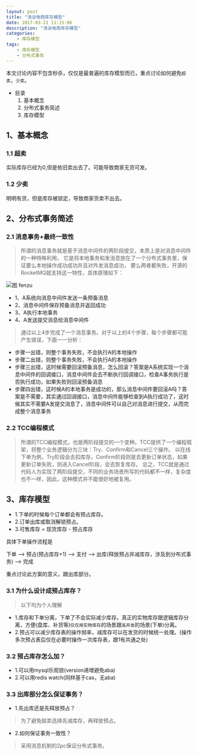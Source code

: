 ```yaml
---
layout: post
title: "浅谈电商库存模型"
date: 2017-03-21 11:15:06 
description: "浅谈电商库存模型"
categories: 
    - 库存模型
tags:
    - 库存模型
    - 分布式事务
---
```


本文讨论内容不包含秒杀，仅仅是最普遍的库存模型而已，重点讨论如何避免`超卖`，`少卖`。

- 目录
    1) 基本概念
    2) 分布式事务简述
    3) 库存模型

<!--more-->

## 1、基本概念

### 1.1 超卖

  实际库存已经为0,但是依旧卖出去了。可能导致商家无货可发。
  
### 1.2 少卖
  
  明明有货，但是库存被锁定，导致商家货卖不出去。
  
## 2、分布式事务简述
  
### 2.1 消息事务+最终一致性
  
> 所谓的消息事务就是基于消息中间件的两阶段提交，本质上是对消息中间件的一种特殊利用，
它是将本地事务和发消息放在了一个分布式事务里，保证要么本地操作成功成功并且对外发消息成功，
要么两者都失败，开源的RocketMQ就支持这一特性，具体原理如下：

![图 fenzu](/img/blog/kucun/msg2pc.png)

- 1、A系统向消息中间件发送一条预备消息
- 2、消息中间件保存预备消息并返回成功
- 3、A执行本地事务
- 4、A发送提交消息给消息中间件

> 通过以上4步完成了一个消息事务。对于以上的4个步骤，每个步骤都可能产生错误，下面一一分析：

- 步骤一出错，则整个事务失败，不会执行A的本地操作
- 步骤二出错，则整个事务失败，不会执行A的本地操作
- 步骤三出错，这时候需要回滚预备消息，怎么回滚？答案是A系统实现一个消息中间件的回调接口，消息中间件会去不断执行回调接口，检查A事务执行是否执行成功，如果失败则回滚预备消息
- 步骤四出错，这时候A的本地事务是成功的，那么消息中间件要回滚A吗？答案是不需要，其实通过回调接口，消息中间件能够检查到A执行成功了，这时候其实不需要A发提交消息了，消息中间件可以自己对消息进行提交，从而完成整个消息事务

### 2.2 TCC编程模式

> 所谓的TCC编程模式，也是两阶段提交的一个变种。TCC提供了一个编程框架，将整个业务逻辑分为三块：Try、Confirm和Cancel三个操作。
以在线下单为例，Try阶段会去扣库存，Confirm阶段则是去更新订单状态，如果更新订单失败，则进入Cancel阶段，会去恢复库存。
总之，TCC就是通过代码人为实现了两阶段提交，不同的业务场景所写的代码都不一样，复杂度也不一样，因此，这种模式并不能很好地被复用。

## 3、库存模型

- 1.下单的时候每个订单都会有预占库存。
- 2.订单出库或取消解锁预占。
- 3.可售库存 = 现货库存 - 预占库存

具体下单操作流程是

下单 --> 预占(预占库存+1) --> 支付 --> 出库(释放预占并减库存，涉及到分布式事务) --> 完成

重点讨论此方案的意义，跟出库部分。

### 3.1 为什么设计成预占库存？

> 以下均为个人理解

- 1.库存和下单分离，下单了不会实际减少库存。真正的实物库存跟逻辑库存分离，方便(盘库、补货等)`仅仅用实物库存`的场景跟`高并发`的场景(下单)分离。
- 2.预占可以减少库存表的操作频率，减库存可以在发货的时候统一处理。(操作多次预占表后仅在必要时操作一次库存表，跟1有共通之处)

### 3.2 预占库存怎么加？

- 1.可以用mysql乐观锁(version递增避免aba)
- 2.可以用redis watch(同样基于cas，无aba)

### 3.3 出库部分怎么保证事务？

- 1.先出库还是先释放预占？
> 为了避免超卖选择先减库存，再释放预占。

- 2.如何保证事务一致性？
> 采用消息机制的2pc保证分布式事务。